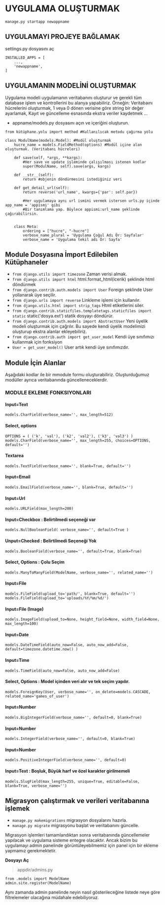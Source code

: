 # UYGULAMA OLUŞTURMAK	
``manage.py startapp newappname``

## UYGULAMAYI PROJEYE BAĞLAMAK
settings.py dosyasını aç
```python3
INSTALLED_APPS = [ 
	..., 
	'newappname', 
]
```

## UYGULAMANIN MODELİNİ OLUŞTURMAK
Uygulama modeli uygulamanın veritabanını oluşturur ve gerekli tüm database işlem ve kontrollerini bu alanya yapabiliriz.
Örneğin: Veritabaını hücrelerini oluşturmak, 1 veya 0 dönen verisine göre string bir değer ayarlamak, Kayıt ve güncelleme esnasında ekstra veriler kaydetmek ...

* appname/models.py dosyasını açın ve içeriğini oluşturun.
```python3
from kütüphane.yolu import method #Kullanılıcak metodu çağırma yolu

class ModulName(models.Model): #Modül oluşturmak
	hucre_name = models.FieldMethod(options) #Modül içine alan oluşturmak. (Veritabanı hücreleri)

	def save(self, *args, **kargs):
		#Her save ve update işleminde çalışılması istenen kodlar
		super(ModulName, self).save(args, kargs)

	def __str__(self):
		return #objenin döndürmesini istediğiniz veri

	def get_detail_url(self):
		return reverse('url_name', kwargs={'par': self.par})

		#Her uygulamaya aynı url ismini vermek istersen urls.py içinde app_name = 'appismi' gibi
		#Bir tanımlama yap. Böylece appismi:url_name şeklinde çağırabilirsin.


	class Meta:
		ordering = ["hucre", "-hucre"]
		verbose_name_plural = 'Uygulama Çoğul Adı Ör: Sayfalar'
		verbose_name = 'Uygulama tekil adı Ör: Sayfa'
``` 


## Module Dosyasına İmport Edilebilen Kütüphaneler
* ``from django.utils import timezone`` Zaman verisi almak.
* ``from django.utils import html`` html.format_html(icerik) şeklinde html döndürmek
* ``from django.contrib.auth.models import User`` Foreign şeklinde User yollanarak üye seçilir.
* ``from django.urls import reverse`` Linkleme işlemi için kullanılır.
* ``from django.utils.html import strip_tags`` Html etiketlerini siler.
* ``from django.contrib.staticfiles.templatetags.staticfiles import static`` static('dosya.ext') statik dosyayı döndürür.
* ``from django.contrib.auth.models import AbstractUser`` Yeni üyelik modeli oluşturmak için çağrılır. Bu sayede kendi üyelik modelimizi oluşturup ekstra alanlar ekleyebiliriz.
* ``from django.contrib.auth import get_user_model`` Kendi üye sınıfımızı kullanmak için fonksiyon
* ``User = get_user_model()`` User artık kendi üye sınıfımızdır.

## Module İçin Alanlar
Aşağıdaki kodlar ile bir mmodule formu oluşturabiliriz. 
Oluşturduğumuz modüller ayrıca veritabanında güncelleneceklerdir.

### MODULE EKLEME FONKSIYONLARI 

#### Input=Text
``models.CharField(verbose_name='', max_length=512)``

#### Select, options
``OPTIONS = ( ('k', 'val'), ('k2', 'val2'), ('k3', 'val3') )``
``models.CharField(verbose_name='', max_length=255, choices=OPTIONS, default='')``

#### Textarea
``models.TextField(verbose_name='', blank=True, default='')``

#### Input=Email
``models.EmailField(verbose_name='', blank=True, default='')``

#### Input=Url
``models.URLField(max_length=200)``

#### Input=Checkbox : Belirtilmedi seçeneği var
``models.NullBooleanField( verbose_name='', default=True )``

#### Unput=Checked : Belirtilmedi Seçeneği Yok
``models.BooleanField(verbose_name='', default=True, blank=True)``

#### Select, Options : Çolu Seçim
``models.ManyToManyField(ModelName, verbose_name='', related_name='')``

#### Input=File
``models.FileField(upload_to='path/', blank=True, default='')``
``models.FileField(upload_to='uploads/%Y/%m/%d/')``

#### Input=File (Image)
``models.ImageField(upload_to=None, height_field=None, width_field=None, max_length=100)``

#### Input=Date
``models.DateTimeField(auto_now=False, auto_now_add=False, default=timezone.datetime.now() )``

#### Input=Time
``models.TimeField(auto_now=False, auto_now_add=False)``

#### Select, Options : Model içinden veri alır ve tek seçim yapılır.
``models.ForeignKey(User, verbose_name='', on_delete=models.CASCADE, related_name='games_of_user')``

#### Input=Number
``models.BigIntegerField(verbose_name='', default=0, blank=True)``

#### Input=Number
``models.IntegerField(verbose_name='', default=0, blank=True)``

#### Input=Number
``models.PositiveIntegerField(verbose_name='', default=0)``

#### Input=Text : Boşluk, Büyük harf ve özel karakter girilmemeli
``models.SlugField(max_length=255, unique=True, editable=False, blank=True, verbose_name='')``
	

## Migrasyon çalıştırmak ve verileri veritabanına işlemek

* ``manage.py makemigrations``	 migrasyon dosyalarını hazırla.
* ``manage.py migrate``  migrasyonu başlat ve veritabanını güncelle.

Migrasyon işlemleri tamamlandıktan sonra veritabanında güncellemeler yapılacak ve uygulama sisteme entegre olacaktır. 
Ancak bizim bu uygulamayı admin panelinde görüntüleyebilmemiz için panel için bir ekleme yapmamız gerekmektetir.

**Dosyayı Aç**
> appdir/admins.py
```python3
from .models import ModelName
admin.site.register(ModelName)
```

Aynı zamanda admin panelinde neyin nasıl gösterileceğine listede neye göre filtrelemeler olacağına müdahale edebiliyoruz.



